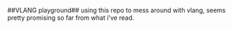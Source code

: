 ##VLANG playground##
using this repo to mess around with vlang, seems pretty promising so far from what i've read.
